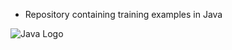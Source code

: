 * Repository containing training examples in Java

![Java Logo](https://upload.wikimedia.org/wikipedia/en/thumb/3/30/Java_programming_language_logo.svg/121px-Java_programming_language_logo.svg.png)


